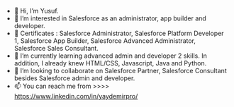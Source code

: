 - 👋 Hi, I’m Yusuf.
- 👀 I’m interested in Salesforce as an administrator, app builder and developer. 
- 🏅 Certificates : Salesforce Administrator, Salesforce Platform Developer 1, Salesforce App Builder, Salesforce Advanced Administrator, Salesforce Sales Consultant.
- 🌱 I’m currently learning advanced admin and developer 2 skills. In addition, I already knew HTML/CSS, Javascript, Java and Python.
- 💞️ I’m looking to collaborate on Salesforce Partner, Salesforce Consultant besides Salesforce admin and developer.
- 📫 You can reach me from  >>>>  https://www.linkedin.com/in/yaydemirpro/

